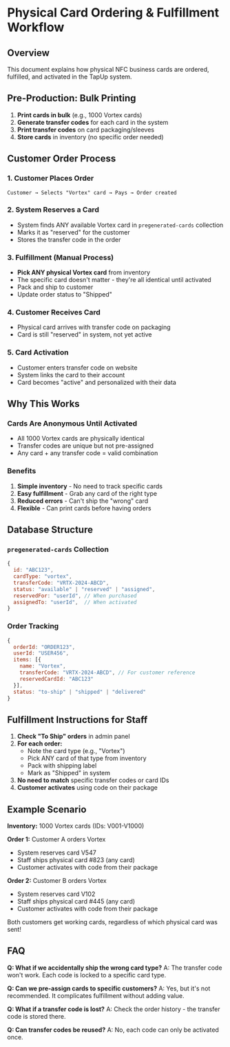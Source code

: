 # Physical Card Ordering & Fulfillment Workflow

## Overview
This document explains how physical NFC business cards are ordered, fulfilled, and activated in the TapUp system.

## Pre-Production: Bulk Printing
1. **Print cards in bulk** (e.g., 1000 Vortex cards)
2. **Generate transfer codes** for each card in the system
3. **Print transfer codes** on card packaging/sleeves
4. **Store cards** in inventory (no specific order needed)

## Customer Order Process

### 1. Customer Places Order
```
Customer → Selects "Vortex" card → Pays → Order created
```

### 2. System Reserves a Card
- System finds ANY available Vortex card in `pregenerated-cards` collection
- Marks it as "reserved" for the customer
- Stores the transfer code in the order

### 3. Fulfillment (Manual Process)
- **Pick ANY physical Vortex card** from inventory
- The specific card doesn't matter - they're all identical until activated
- Pack and ship to customer
- Update order status to "Shipped"

### 4. Customer Receives Card
- Physical card arrives with transfer code on packaging
- Card is still "reserved" in system, not yet active

### 5. Card Activation
- Customer enters transfer code on website
- System links the card to their account
- Card becomes "active" and personalized with their data

## Why This Works

### Cards Are Anonymous Until Activated
- All 1000 Vortex cards are physically identical
- Transfer codes are unique but not pre-assigned
- Any card + any transfer code = valid combination

### Benefits
1. **Simple inventory** - No need to track specific cards
2. **Easy fulfillment** - Grab any card of the right type
3. **Reduced errors** - Can't ship the "wrong" card
4. **Flexible** - Can print cards before having orders

## Database Structure

### `pregenerated-cards` Collection
```javascript
{
  id: "ABC123",
  cardType: "vortex",
  transferCode: "VRTX-2024-ABCD",
  status: "available" | "reserved" | "assigned",
  reservedFor: "userId", // When purchased
  assignedTo: "userId",  // When activated
}
```

### Order Tracking
```javascript
{
  orderId: "ORDER123",
  userId: "USER456",
  items: [{
    name: "Vortex",
    transferCode: "VRTX-2024-ABCD", // For customer reference
    reservedCardId: "ABC123"
  }],
  status: "to-ship" | "shipped" | "delivered"
}
```

## Fulfillment Instructions for Staff

1. **Check "To Ship" orders** in admin panel
2. **For each order:**
   - Note the card type (e.g., "Vortex")
   - Pick ANY card of that type from inventory
   - Pack with shipping label
   - Mark as "Shipped" in system
3. **No need to match** specific transfer codes or card IDs
4. **Customer activates** using code on their package

## Example Scenario

**Inventory:** 1000 Vortex cards (IDs: V001-V1000)

**Order 1:** Customer A orders Vortex
- System reserves card V547
- Staff ships physical card #823 (any card)
- Customer activates with code from their package

**Order 2:** Customer B orders Vortex  
- System reserves card V102
- Staff ships physical card #445 (any card)
- Customer activates with code from their package

Both customers get working cards, regardless of which physical card was sent!

## FAQ

**Q: What if we accidentally ship the wrong card type?**
A: The transfer code won't work. Each code is locked to a specific card type.

**Q: Can we pre-assign cards to specific customers?**
A: Yes, but it's not recommended. It complicates fulfillment without adding value.

**Q: What if a transfer code is lost?**
A: Check the order history - the transfer code is stored there.

**Q: Can transfer codes be reused?**
A: No, each code can only be activated once.